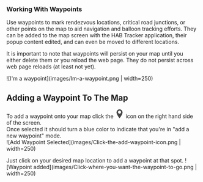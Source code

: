 ### Working With Waypoints

Use waypoints to mark rendezvous locations, critical road junctions, or other points on the map to aid navigation 
and balloon tracking efforts.  They can be added to the map screen with the HAB Tracker application, their popup 
content edited, and can even be moved to different locations.

It is important to note that waypoints will persist on your map until you either delete them or you reload the web 
page.  They do not persist across web page reloads (at least not yet).

![I'm a waypoint](images/Im-a-waypoint.png | width=250)

## Adding a Waypoint To The Map

To add a waypoint onto your map click the ![Add Waypoint](images/add_marker.png) icon on the right hand side of the screen.  
Once selected it should turn a blue color to indicate that you're in "add a new waypoint" mode.  
![Add Waypoint Selected](images/Click-the-add-waypoint-icon.png | width=250)

Just click on your desired map location to add a waypoint at that spot.
![Waypoint added](images/Click-where-you-want-the-waypoint-to-go.png | width=250)
